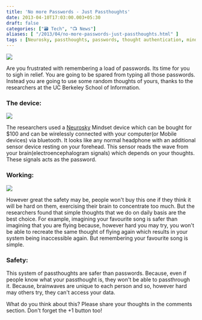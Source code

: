 ```yaml
---
title: 'No more Passwords - Just Passthoughts'
date: 2013-04-10T17:03:00.003+05:30
draft: false
categories: ["🗃️ Tech", "📺 News"]
aliases: [ "/2013/04/no-more-passwords-just-passthoughts.html" ]
tags : [Neurosky, passthoughts, passwords, thought authentication, mindset, Intel, Technology, UC Berkeley]
---
```


[![](https://4.bp.blogspot.com/-KPk22WG6Lw8/UWVEmkBz45I/AAAAAAAAAvU/FKF3517RF8E/s400/brain-computer-interface-emotiv-640x353.jpg)](https://4.bp.blogspot.com/-KPk22WG6Lw8/UWVEmkBz45I/AAAAAAAAAvU/FKF3517RF8E/s1600/brain-computer-interface-emotiv-640x353.jpg)

  
Are you frustrated with remembering a load of passwords. Its time for you to sigh in relief. You are going to be spared from typing all those passwords. Instead you are going to use some random thoughts of yours, thanks to the researchers at the UC Berkeley School of Information.  
  

### The device:

[![](https://4.bp.blogspot.com/-4XK4a6XnsUQ/UWVIaw-2D_I/AAAAAAAAAvw/aQC28J2lmJA/s400/NeuroSky-MindSet.jpg)](https://4.bp.blogspot.com/-4XK4a6XnsUQ/UWVIaw-2D_I/AAAAAAAAAvw/aQC28J2lmJA/s1600/NeuroSky-MindSet.jpg)

  
The researchers used a [Neurosky](https://www.neurosky.com/) Mindset device which can be bought for $100 and can be wirelessly connected with your computer(or Mobile devices) via bluetooth. It looks like any normal headphone with an additional sensor device resting on your forehead. This sensor reads the wave from your brain(electroencephalogram signals) which depends on your thoughts. These signals acts as the password.

  

### Working:

[![](https://4.bp.blogspot.com/-n0uigeLQlO0/UWVOCjIYtFI/AAAAAAAAAwE/5DsmYjofnTg/s400/bizfind-girl-thinking.jpg)](https://4.bp.blogspot.com/-n0uigeLQlO0/UWVOCjIYtFI/AAAAAAAAAwE/5DsmYjofnTg/s1600/bizfind-girl-thinking.jpg)

  

However great the safety may be, people won't buy this one if they think it will be hard on them, exercising their brain to concentrate too much. But the researchers found that simple thoughts that we do on daily basis are the best choice. For example, imagining your favourite song is safer than imagining that you are flying because, however hard you may try, you won't be able to recreate the same thought of flying again which results in your system being inaccessible again. But remembering your favourite song is simple.

### Safety:

This system of passthoughts are safer than passwords. Because, even if people know what your passthought is, they won't be able to passthrough it. Because, brainwaves are unique to each person and so, however hard may others try, they can't access your data.  
  
What do you think about this? Please share your thoughts in the comments section. Don't forget the +1 button too!